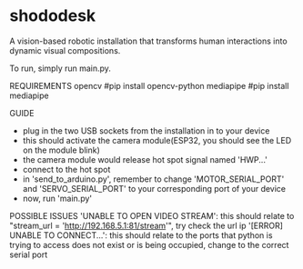 # shododesk
A vision-based robotic installation that transforms human interactions into dynamic visual compositions.

To run, simply run main.py.

REQUIREMENTS
opencv #pip install opencv-python
mediapipe #pip install mediapipe

GUIDE
- plug in the two USB sockets from the installation in to your device
- this should activate the camera module(ESP32, you should see the LED on the module blink)
- the camera module would release hot spot signal named 'HWP...'
- connect to the hot spot
- in 'send_to_arduino.py', remember to change 'MOTOR_SERIAL_PORT' and 'SERVO_SERIAL_PORT' to your corresponding port of your device
- now, run 'main.py'

POSSIBLE ISSUES
'UNABLE TO OPEN VIDEO STREAM': this should relate to "stream_url = 'http://192.168.5.1:81/stream'", try check the url ip
'[ERROR] UNABLE TO CONNECT...': this should relate to the ports that python is trying to access does not exist or is being occupied, change to the correct serial port
